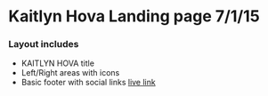 # Kaitlyn Hova Landing page 7/1/15
### Layout includes
- KAITLYN HOVA title
- Left/Right areas with icons
- Basic footer with social links
[live link](http://www.kaitlynhova.com/)
